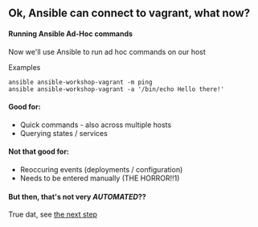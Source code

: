 ## Ok, Ansible can connect to vagrant, what now?

#### Running Ansible Ad-Hoc commands

Now we'll use Ansible to run ad hoc commands on our host

Examples

```
ansible ansible-workshop-vagrant -m ping
ansible ansible-workshop-vagrant -a '/bin/echo Hello there!'
```

#### Good for:

- Quick commands - also across multiple hosts
- Querying states / services

#### Not that good for:

- Reoccuring events (deployments / configuration)
- Needs to be entered manually (THE HORROR!!1)

#### But then, that's not very *AUTOMATED*??

True dat, see [the next step](./1_Why-Hello-There-Playbooks.md)
